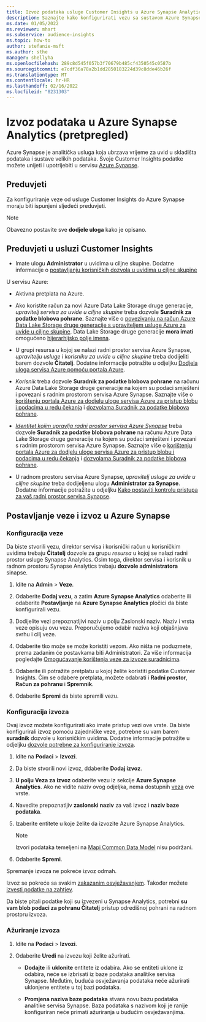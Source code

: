 ```yaml
---
title: Izvoz podataka usluge Customer Insights u Azure Synapse Analytics
description: Saznajte kako konfigurirati vezu sa sustavom Azure Synapse Analytics.
ms.date: 01/05/2022
ms.reviewer: mhart
ms.subservice: audience-insights
ms.topic: how-to
author: stefanie-msft
ms.author: sthe
manager: shellyha
ms.openlocfilehash: 289c8d545f057b3f70679b485cf4350545c0587b
ms.sourcegitcommit: e7cdf36a78a2b1dd2850183224d39c8dde46b26f
ms.translationtype: MT
ms.contentlocale: hr-HR
ms.lasthandoff: 02/16/2022
ms.locfileid: "8231303"
---
```

# <a name="export-data-to-azure-synapse-analytics-preview"></a>Izvoz podataka u Azure Synapse Analytics (pretpregled)

Azure Synapse je analitička usluga koja ubrzava vrijeme za uvid u skladišta podataka i sustave velikih podataka. Svoje Customer Insights podatke možete unijeti i upotrijebiti u servisu [Azure Synapse](/azure/synapse-analytics/overview-what-is).

## <a name="prerequisites"></a>Preduvjeti

Za konfiguriranje veze od usluge Customer Insights do Azure Synapse moraju biti ispunjeni sljedeći preduvjeti.

> [!NOTE]
> Obavezno postavite sve **dodjele uloga** kako je opisano.  

## <a name="prerequisites-in-customer-insights"></a>Preduvjeti u usluzi Customer Insights

* Imate ulogu **Administrator** u uvidima u ciljne skupine. Dodatne informacije o [postavljanju korisničkih dozvola u uvidima u ciljne skupine](permissions.md#assign-roles-and-permissions)

U servisu Azure: 

- Aktivna pretplata na Azure.

- Ako koristite račun za novi Azure Data Lake Storage druge generacije, *upravitelj servisa za uvide u ciljne skupine* treba dozvole **Suradnik za podatke blobova pohrane**. Saznajte više o [povezivanju na račun Azure Data Lake Storage druge generacije s upraviteljem usluge Azure za uvide u ciljne skupine](connect-service-principal.md). Data Lake Storage druge generacije **mora imati** omogućeno [hijerarhijsko polje imena](/azure/storage/blobs/data-lake-storage-namespace).

- U grupi resursa u kojoj se nalazi radni prostor servisa Azure Synapse, *upravitelju usluge* i *korisniku za uvide u ciljne skupine* treba dodijeliti barem dozvole **Čitatelj**. Dodatne informacije potražite u odjeljku [Dodjela uloga servisa Azure pomoću portala Azure](/azure/role-based-access-control/role-assignments-portal).

- *Korisnik* treba dozvole **Suradnik za podatke blobova pohrane** na računu Azure Data Lake Storage druge generacije na kojem su podaci smješteni i povezani s radnim prostorom servisa Azure Synapse. Saznajte više o [korištenju portala Azure za dodjelu uloge servisa Azure za pristup blobu i podacima u redu čekanja](/azure/storage/common/storage-auth-aad-rbac-portal) i [dozvolama Suradnik za podatke blobova pohrane](/azure/role-based-access-control/built-in-roles#storage-blob-data-contributor).

- *[Identitet kojim upravlja radni prostor servisa Azure Synapse](/azure/synapse-analytics/security/synapse-workspace-managed-identity)* treba dozvole **Suradnik za podatke blobova pohrane** na računu Azure Data Lake Storage druge generacije na kojem su podaci smješteni i povezani s radnim prostorom servisa Azure Synapse. Saznajte više o [korištenju portala Azure za dodjelu uloge servisa Azure za pristup blobu i podacima u redu čekanja](/azure/storage/common/storage-auth-aad-rbac-portal) i [dozvolama Suradnik za podatke blobova pohrane](/azure/role-based-access-control/built-in-roles#storage-blob-data-contributor).

- U radnom prostoru servisa Azure Synapse, *upravitelj usluge za uvide u ciljne skupine* treba dodijeljenu ulogu **Administrator za Synapse**. Dodatne informacije potražite u odjeljku [Kako postaviti kontrolu pristupa za vaš radni prostor servisa Synapse](/azure/synapse-analytics/security/how-to-set-up-access-control).

## <a name="set-up-the-connection-and-export-to-azure-synapse"></a>Postavljanje veze i izvoz u Azure Synapse

### <a name="configure-a-connection"></a>Konfiguracija veze

Da biste stvorili vezu, direktor servisa i korisnički račun u korisničkim uvidima trebaju **Čitatelj** dozvole za grupu *resursa* u kojoj se nalazi radni prostor usluge Synapse Analytics. Osim toga, direktor servisa i korisnik u radnom prostoru Synapse Analytics trebaju **dozvole administratora** sinapse. 

1. Idite na **Admin** > **Veze**.

1. Odaberite **Dodaj vezu**, a zatim **Azure Synapse Analytics** odaberite ili odaberite **Postavljanje** na **Azure Synapse Analytics** pločici da biste konfigurirali vezu.

1. Dodijelite vezi prepoznatljivi naziv u polju Zaslonski naziv. Naziv i vrsta veze opisuju ovu vezu. Preporučujemo odabir naziva koji objašnjava svrhu i cilj veze.

1. Odaberite tko može se može koristiti vezom. Ako ništa ne poduzmete, prema zadanim će postavkama biti Administratori. Za više informacija pogledajte [Omogućavanje korištenja veze za izvoze suradnicima](connections.md#allow-contributors-to-use-a-connection-for-exports).

1. Odaberite ili potražite pretplatu u kojoj želite koristiti podatke Customer Insights. Čim se odabere pretplata, možete odabrati i **Radni prostor**, **Račun za pohranu** i **Spremnik**.

1. Odaberite **Spremi** da biste spremili vezu.

### <a name="configure-an-export"></a>Konfiguracija izvoza

Ovaj izvoz možete konfigurirati ako imate pristup vezi ove vrste. Da biste konfigurirali izvoz pomoću zajedničke veze, potrebne su vam barem **suradnik** dozvole u korisničkim uvidima. Dodatne informacije potražite u odjeljku [dozvole potrebne za konfiguriranje izvoza](export-destinations.md#set-up-a-new-export).

1. Idite na **Podaci** > **Izvozi**.

1. Da biste stvorili novi izvoz, ddaberite **Dodaj izvoz**.

1. **U polju Veza za izvoz** odaberite vezu iz sekcije **Azure Synapse Analytics**. Ako ne vidite naziv ovog odjeljka, nema dostupnih [veza](connections.md) ove vrste.

1. Navedite prepoznatljiv **zaslonski naziv** za vaš izvoz i **naziv baze podataka**.

1. Izaberite entitete u koje želite da izvozite Azure Synapse Analytics.
   > [!NOTE]
   > Izvori podataka temeljeni na [Mapi Common Data Model](connect-common-data-model.md) nisu podržani.

2. Odaberite **Spremi**.

Spremanje izvoza ne pokreće izvoz odmah.

Izvoz se pokreće sa svakim [zakazanim osvježavanjem](system.md#schedule-tab). Također možete [izvesti podatke na zahtjev](export-destinations.md#run-exports-on-demand).

Da biste pitali podatke koji su izvezeni u Synapse Analytics, potrebni **su vam blob podaci za pohranu Čitatelj** pristup odredišnoj pohrani na radnom prostoru izvoza. 

### <a name="update-an-export"></a>Ažuriranje izvoza

1. Idite na **Podaci** > **Izvozi**.

1. Odaberite **Uredi** na izvozu koji želite ažurirati.

   - **Dodajte** ili **uklonite** entitete iz odabira. Ako se entiteti uklone iz odabira, neće se izbrisati iz baze podataka analitike servisa Synapse. Međutim, buduća osvježavanja podataka neće ažurirati uklonjene entitete u toj bazi podataka.

   - **Promjena naziva baze podataka** stvara novu bazu podataka analitike servisa Synapse. Baza podataka s nazivom koji je ranije konfiguriran neće primati ažuriranja u budućim osvježavanjima.
